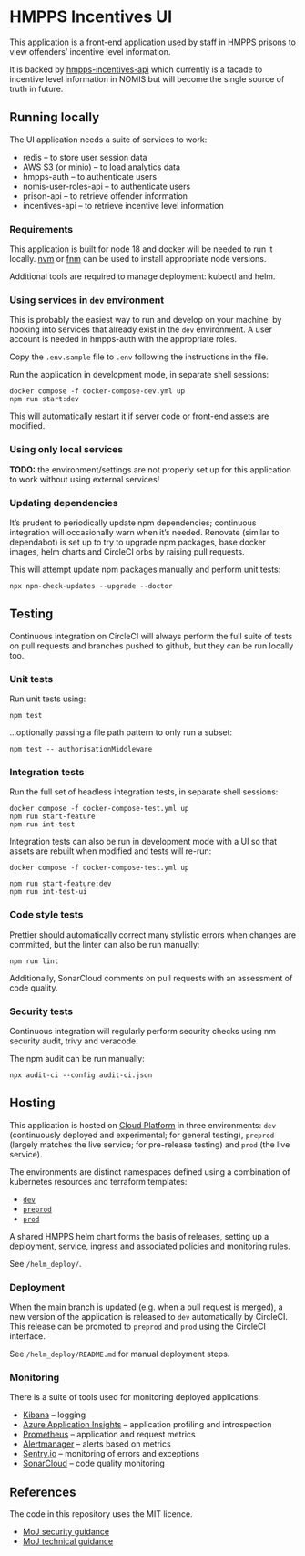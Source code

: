 # HMPPS Incentives UI

This application is a front-end application used by staff in HMPPS prisons to view offenders’ incentive level information.

It is backed by [hmpps-incentives-api](https://github.com/ministryofjustice/hmpps-incentives-api)
which currently is a facade to incentive level information in NOMIS but will become the single source of truth in future.

## Running locally

The UI application needs a suite of services to work:

* redis – to store user session data
* AWS S3 (or minio) – to load analytics data
* hmpps-auth – to authenticate users
* nomis-user-roles-api – to authenticate users
* prison-api – to retrieve offender information
* incentives-api – to retrieve incentive level information

### Requirements

This application is built for node 18 and docker will be needed to run it locally.
[nvm](https://github.com/nvm-sh/nvm) or [fnm](https://github.com/Schniz/fnm)
can be used to install appropriate node versions.

Additional tools are required to manage deployment: kubectl and helm.

### Using services in `dev` environment

This is probably the easiest way to run and develop on your machine: by hooking into services that already exist
in the `dev` environment.
A user account is needed in hmpps-auth with the appropriate roles.

Copy the `.env.sample` file to `.env` following the instructions in the file.

Run the application in development mode, in separate shell sessions:

```shell
docker compose -f docker-compose-dev.yml up
npm run start:dev
```

This will automatically restart it if server code or front-end assets are modified.

### Using only local services

**TODO:** the environment/settings are not properly set up for this application to work without using external services!

### Updating dependencies

It’s prudent to periodically update npm dependencies; continuous integration will occasionally warn when it’s needed.
Renovate (similar to dependabot) is set up to try to upgrade
npm packages, base docker images, helm charts and CircleCI orbs
by raising pull requests.

This will attempt update npm packages manually and perform unit tests:

```shell
npx npm-check-updates --upgrade --doctor
```

## Testing

Continuous integration on CircleCI will always perform the full suite of tests on pull requests and branches pushed to github,
but they can be run locally too.

### Unit tests

Run unit tests using:

```shell
npm test
```

…optionally passing a file path pattern to only run a subset:

```shell
npm test -- authorisationMiddleware
```

### Integration tests

Run the full set of headless integration tests, in separate shell sessions:

```shell
docker compose -f docker-compose-test.yml up
npm run start-feature
npm run int-test
```

Integration tests can also be run in development mode with a UI
so that assets are rebuilt when modified and tests will re-run:

```shell
docker compose -f docker-compose-test.yml up

npm run start-feature:dev
npm run int-test-ui
```

### Code style tests

Prettier should automatically correct many stylistic errors when changes are committed,
but the linter can also be run manually:

```shell
npm run lint
```

Additionally, SonarCloud comments on pull requests with an assessment of code quality.

### Security tests

Continuous integration will regularly perform security checks using nm security audit, trivy and veracode.

The npm audit can be run manually:

```shell
npx audit-ci --config audit-ci.json
```

## Hosting

This application is hosted on [Cloud Platform](https://user-guide.cloud-platform.service.justice.gov.uk/)
in three environments:
`dev` (continuously deployed and experimental; for general testing),
`preprod` (largely matches the live service; for pre-release testing)
and `prod` (the live service).

The environments are distinct namespaces defined using a combination of kubernetes resources and terraform templates:

* [`dev`](https://github.com/ministryofjustice/cloud-platform-environments/tree/main/namespaces/live.cloud-platform.service.justice.gov.uk/hmpps-incentives-dev)
* [`preprod`](https://github.com/ministryofjustice/cloud-platform-environments/tree/main/namespaces/live.cloud-platform.service.justice.gov.uk/hmpps-incentives-preprod)
* [`prod`](https://github.com/ministryofjustice/cloud-platform-environments/tree/main/namespaces/live.cloud-platform.service.justice.gov.uk/hmpps-incentives-prod)

A shared HMPPS helm chart forms the basis of releases,
setting up a deployment, service, ingress and associated policies and monitoring rules.

See `/helm_deploy/`.

### Deployment

When the main branch is updated (e.g. when a pull request is merged),
a new version of the application is released to `dev` automatically by CircleCI.
This release can be promoted to `preprod` and `prod` using the CircleCI interface.

See `/helm_deploy/README.md` for manual deployment steps.

### Monitoring

There is a suite of tools used for monitoring deployed applications:

* [Kibana](https://kibana.cloud-platform.service.justice.gov.uk/_plugin/kibana/app/kibana) – logging
* [Azure Application Insights](https://portal.azure.com/) – application profiling and introspection
* [Prometheus](https://prometheus.cloud-platform.service.justice.gov.uk/) – application and request metrics
* [Alertmanager](https://alertmanager.live.cloud-platform.service.justice.gov.uk/) – alerts based on metrics
* [Sentry.io](https://sentry.io/organizations/ministryofjustice/issues/) – monitoring of errors and exceptions
* [SonarCloud](https://sonarcloud.io/project/overview?id=ministryofjustice_hmpps-incentives-ui) – code quality monitoring

## References

The code in this repository uses the MIT licence.

* [MoJ security guidance](https://security-guidance.service.justice.gov.uk/)
* [MoJ technical guidance](https://technical-guidance.service.justice.gov.uk/)
